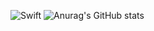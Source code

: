 ![Swift](https://img.shields.io/badge/swift-F54A2A?style=for-the-badge&logo=swift&logoColor=white) 
![Anurag's GitHub stats](https://github-readme-stats.vercel.app/api?username=Jamminssssss&show_icons=true&theme=radical)
